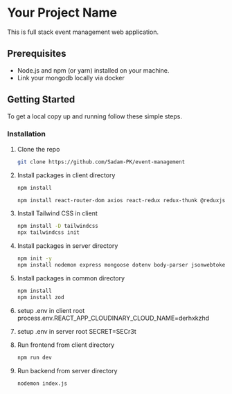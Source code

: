 # Your Project Name

This is full stack event management web application.

## Prerequisites

- Node.js and npm (or yarn) installed on your machine.
- Link your mongodb locally via docker

## Getting Started

To get a local copy up and running follow these simple steps.

### Installation

1.  Clone the repo

    ```sh
    git clone https://github.com/Sadam-PK/event-management
    ```

2.  Install packages in client directory
    ```sh
    npm install
    ```
    ```sh
    npm install react-router-dom axios react-redux redux-thunk @reduxjs/toolkit react-query @heroicons/react react-toastify react-paginate react-loader-spinner moment react-loading-skeleton
    ```
3.  Install Tailwind CSS in client

    ```sh
    npm install -D tailwindcss
    npx tailwindcss init
    ```

4.  Install packages in server directory
    ```sh
    npm init -y
    npm install nodemon express mongoose dotenv body-parser jsonwebtoken multer cloudinary moment fs zod
    ```
5.  Install packages in common directory

    ```sh
    npm install
    npm install zod
    ```

6.  setup .env in client root
    process.env.REACT_APP_CLOUDINARY_CLOUD_NAME=derhxkzhd

7.  setup .env in server root
    SECRET=SECr3t

8.  Run frontend from client directory
    ```sh
    npm run dev
    ```
9.  Run backend from server directory
    ```sh
    nodemon index.js
    ```
